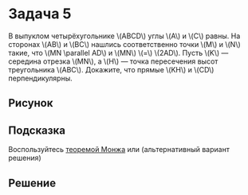 # Задача 5
В выпуклом четырёхугольнике \\(ABCD\\) углы \\(A\\) и \\(C\\) равны.
На сторонах \\(AB\\) и \\(BC\\) нашлись соответственно точки \\(M\\)
и \\(N\\) такие, что \\(MN \parallel AD\\) и \\(MN\\) \\(=\\) \\(2AD\\). 
Пусть \\(K\\) — середина отрезка \\(MN\\), а \\(H\\) — точка пересечения 
высот треугольника \\(ABC\\). Докажите, что прямые \\(KH\\) и \\(CD\\) 
перпендикулярны.
## Рисунок

## Подсказка
Воспользуйтесь [теоремой Монжа](../facts/fact12.md) или 
(альтернативный вариант решения)


## Решение
